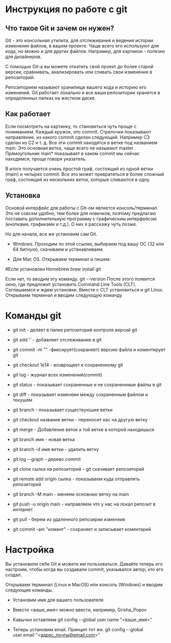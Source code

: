 # Инструкция по работе с git

## Что такое Git и зачем он нужен?
Git - это консольная утилита, для отслеживания и ведения истории изменения файлов, в вашем проекте. Чаще всего его используют для кода, но можно и для других файлов. Например, для картинок - полезно для дизайнеров.

С помощью Git-a вы можете откатить свой проект до более старой версии, сравнивать, анализировать или сливать свои изменения в репозиторий.

Репозиторием называют хранилище вашего кода и историю его изменений. Git работает локально и все ваши репозитории хранятся в определенных папках на жестком диске.

## Как работает

Если посмотреть на картинку, то становиться чуть проще с пониманием. Каждый кружок, это commit. Стрелочки показывают направление, из какого commit сделан следующий. Например C3 сделан из С2 и т. д. Все эти commit находятся в ветке под названием main. Это основная ветка, чаще всего ее называют master . Прямоугольник main* показывает в каком commit мы сейчас находимся, проще говоря указатель.

В итоге получается очень простой граф, состоящий из одной ветки (main) и четырех commit. Все это может превратиться в более сложный граф, состоящий из нескольких веток, которые сливаются в одну.

## Установка

Основой интерфейс для работы с Git-ом является консоль/терминал. Это не совсем удобно, тем более для новичков, поэтому предлагаю поставить дополнительную программу с графическим интерфейсом (кнопками, графиками и т.д.). О них я расскажу чуть позже.

Но для начала, все же установим сам Git.

- Windows. Проходим по этой ссылке, выбираем под вашу ОС (32 или 64 битную), скачиваем и устанавливаем.

- Для Mac OS. Открываем терминал и пишем:

#Если установлен Homebrew
brew install git

Если нет, то вводим эту команду. 
git --version
После этого появится окно, где предложит установить Command Line Tools (CLT).
Соглашаемся и ждем установки. Вместе с CLT установиться и git
Linux. Открываем терминал и вводим следующую команду.

# Команды git

- git init - делает в папке репозиторий контроля версий git
 
- git add '' - добавляет отслеживание в git
 
- git commit -m "" -фиксирует(сохраняет) версию файла и коментирует  git
 
- git checkout 1е14 - возврощяет к сохраненному git

- git log - журнал всех изменений(commit)

- git status - показывает сохраненные и не сохраненниые файлы в git
 
- git diff - показывает изменеия между сохраненным файлом и текушем
 
- git branch - показывает существуюшие ветки
 
- git checkout название ветки - переносит нас на другую ветку
 
- git merge - Добавление веток к той ветке в которой находишься
 
- git branch имя - новая ветка
 
- git branch -d имя ветки - удалить ветку
 
- git log --graph - дерево commit
 
- git clone сылка на репозиторий - git скачивает репозиторий
 
- git remote add origin сылка - показываем куда отправлять репозиторий
 
- git branch -M main - меняем основнаю ветку на main
 
- git push -u origin main - направляем что у нас на локал репозит в интернет

- git pull - берем из удаленного репозирии изменеия

- git commit -am "комент" - сохраняет и записывает коментарий

# Настройка

Вы установили себе Git и можете им пользоваться. Давайте теперь его настроим, чтобы когда вы создавали commit, указывался автор, кто его создал.

Открываем терминал (Linux и MacOS) или консоль (Windows) и вводим следующие команды.

- Установим имя для вашего пользователя

- Вместо <ваше_имя> можно ввести, например, Grisha_Popov

- Кавычки оставляем
git config --global user.name "<ваше_имя>"

- Теперь установим email. Принцип тот же.
git config --global user.email "<адрес_почты@email.com>"

